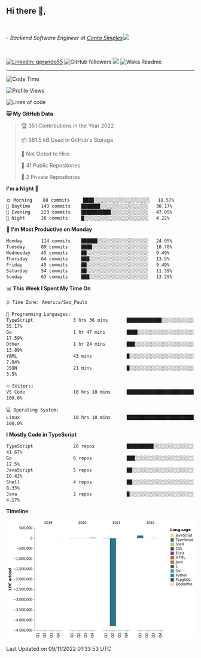 <h2>Hi there  👋,</h2> </br>

<p><em>- Backend Software Engineer at <a href="https://contasimples.com">Conta Simples</a><img src="https://media.giphy.com/media/WUlplcMpOCEmTGBtBW/giphy.gif" width="30"> 
</em></p></br>


[![Linkedin: gprando55](https://img.shields.io/badge/-gprando55-blue?style=flat-square&logo=Linkedin&logoColor=white&link=https://www.linkedin.com/in/gprando55/)](https://www.linkedin.com/in/gprando55)
![GitHub followers](https://img.shields.io/github/followers/gprando55?label=Follow&style=social)
![](https://visitor-badge.glitch.me/badge?page_id=gprando55.gprando55)
![Waka Readme](https://github.com/gprando55/gprando55/workflows/Waka%20Readme/badge.svg)

---
<!--START_SECTION:waka-->
![Code Time](http://img.shields.io/badge/Code%20Time-2%2C108%20hrs%2059%20mins-blue)

![Profile Views](http://img.shields.io/badge/Profile%20Views-8-blue)

![Lines of code](https://img.shields.io/badge/From%20Hello%20World%20I%27ve%20Written--4%20Million%20lines%20of%20code-blue)

**🐱 My GitHub Data** 

> 🏆 351 Contributions in the Year 2022
 > 
> 📦 361.5 kB Used in GitHub's Storage 
 > 
> 🚫 Not Opted to Hire
 > 
> 📜 41 Public Repositories 
 > 
> 🔑 2 Private Repositories  
 > 
**I'm a Night 🦉** 

```text
🌞 Morning    88 commits     ████░░░░░░░░░░░░░░░░░░░░░   18.57% 
🌆 Daytime    143 commits    ███████░░░░░░░░░░░░░░░░░░   30.17% 
🌃 Evening    223 commits    ███████████░░░░░░░░░░░░░░   47.05% 
🌙 Night      20 commits     █░░░░░░░░░░░░░░░░░░░░░░░░   4.22%

```
📅 **I'm Most Productive on Monday** 

```text
Monday       114 commits    ██████░░░░░░░░░░░░░░░░░░░   24.05% 
Tuesday      89 commits     ████░░░░░░░░░░░░░░░░░░░░░   18.78% 
Wednesday    45 commits     ██░░░░░░░░░░░░░░░░░░░░░░░   9.49% 
Thursday     64 commits     ███░░░░░░░░░░░░░░░░░░░░░░   13.5% 
Friday       45 commits     ██░░░░░░░░░░░░░░░░░░░░░░░   9.49% 
Saturday     54 commits     ██░░░░░░░░░░░░░░░░░░░░░░░   11.39% 
Sunday       63 commits     ███░░░░░░░░░░░░░░░░░░░░░░   13.29%

```


📊 **This Week I Spent My Time On** 

```text
⌚︎ Time Zone: America/Sao_Paulo

💬 Programming Languages: 
TypeScript               5 hrs 36 mins       █████████████░░░░░░░░░░░░   55.17% 
Go                       1 hr 47 mins        ████░░░░░░░░░░░░░░░░░░░░░   17.59% 
Other                    1 hr 24 mins        ███░░░░░░░░░░░░░░░░░░░░░░   13.89% 
YAML                     43 mins             █░░░░░░░░░░░░░░░░░░░░░░░░   7.04% 
JSON                     21 mins             █░░░░░░░░░░░░░░░░░░░░░░░░   3.5%

🔥 Editors: 
VS Code                  10 hrs 10 mins      █████████████████████████   100.0%

💻 Operating System: 
Linux                    10 hrs 10 mins      █████████████████████████   100.0%

```

**I Mostly Code in TypeScript** 

```text
TypeScript               20 repos            ██████████░░░░░░░░░░░░░░░   41.67% 
Go                       6 repos             ███░░░░░░░░░░░░░░░░░░░░░░   12.5% 
JavaScript               5 repos             ██░░░░░░░░░░░░░░░░░░░░░░░   10.42% 
Shell                    4 repos             ██░░░░░░░░░░░░░░░░░░░░░░░   8.33% 
Java                     2 repos             █░░░░░░░░░░░░░░░░░░░░░░░░   4.17%

```


**Timeline**

![Chart not found](https://raw.githubusercontent.com/gprando55/gprando55/master/charts/bar_graph.png) 


 Last Updated on 09/11/2022 01:33:53 UTC
<!--END_SECTION:waka-->
